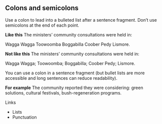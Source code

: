 ## Colons and semicolons

Use a colon to lead into a bulleted list after a sentence fragment. Don’t use semicolons at the end of each point.

**Like this**
The ministers’ community consultations were held in:

Wagga Wagga
Toowoomba
Boggabilla
Coober Pedy
Lismore.

**Not like this**
The ministers’ community consultations were held in:

Wagga Wagga;
Toowoomba;
Boggabilla;
Coober Pedy;
Lismore.

You can use a colon in a sentence fragment (but bullet lists are more accessible and long sentences can reduce readability).

**For example**
The community reported they were considering: green solutions, cultural festivals, bush-regeneration programs.

Links

- Lists
- Punctuation
